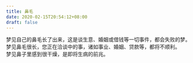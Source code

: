 ```yaml
---
title: 鼻毛
date: 2020-02-15T20:54:12+08:00
draft: false
---
```


梦见自己的鼻毛长了出来，这是谈生意、婚姻或借钱等一切事件，都会失败的梦。<br>
梦见鼻毛很长，您正在洽谈中的事，诸如事业、婚姻、贷款等，都将不顺利。<br>
梦见鼻子里感到很干燥，是即将生病的前兆。<br>
